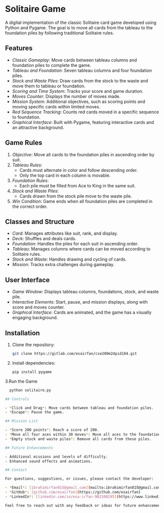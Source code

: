 # Solitaire Game

A digital implementation of the classic Solitaire card game developed using Python and Pygame. The goal is to move all cards from the tableau to the foundation piles by following traditional Solitaire rules.

## Features

- *Classic Gameplay*: Move cards between tableau columns and foundation piles to complete the game.
- *Tableau and Foundation*: Seven tableau columns and four foundation piles.
- *Stock and Waste Piles*: Draw cards from the stock to the waste and move them to tableau or foundation.
- *Scoring and Time System*: Tracks your score and game duration.
- *Moves Counter*: Displays the number of moves made.
- *Mission System*: Additional objectives, such as scoring points and moving specific cards within limited moves.
- *Red Sequence Tracking*: Counts red cards moved in a specific sequence to foundation.
- *Graphical Interface*: Built with Pygame, featuring interactive cards and an attractive background.

## Game Rules

1. *Objective*: Move all cards to the foundation piles in ascending order by suit.
2. *Tableau Rules*:
   - Cards must alternate in color and follow descending order.
   - Only the top card in each column is movable.
3. *Foundation Rules*:
   - Each pile must be filled from Ace to King in the same suit.
4. *Stock and Waste Piles*:
   - Cards drawn from the stock pile move to the waste pile.
5. *Win Condition*: Game ends when all foundation piles are completed in the correct order.

## Classes and Structure

- *Card*: Manages attributes like suit, rank, and display.
- *Deck*: Shuffles and deals cards.
- *Foundation*: Handles the piles for each suit in ascending order.
- *Tableau*: Manages columns where cards can be moved according to Solitaire rules.
- *Stock and Waste*: Handles drawing and cycling of cards.
- *Mission*: Tracks extra challenges during gameplay.

## User Interface

- *Game Window*: Displays tableau columns, foundations, stock, and waste pile.
- *Interactive Elements*: Start, pause, and mission displays, along with score and moves counter.
- *Graphical Interface*: Cards are animated, and the game has a visually engaging background.

## Installation

1. Clone the repository:
   ```bash
   git clone https://gitlab.com/esairfan/cse200m24pid104.git
   
2. Install dependencies:
   ```bash
   pip install pygame

3.Run the Game 
 ```bash
   python solitaire.py

## Controls

- *Click and Drag*: Move cards between tableau and foundation piles.
- *Escape*: Pause the game.

## Mission List

- *Score 200 points*: Reach a score of 200.
- *Move all four aces within 30 moves*: Move all aces to the foundation early.
- *Empty stock and waste piles*: Remove all cards from these piles.

## Future Enhancements

- Additional missions and levels of difficulty.
- Enhanced sound effects and animations.

## Contact

For questions, suggestions, or issues, please contact the developer:

- *Email*: [ibrahimirfan815@gmail.com](mailto:ibrahimirfan815@gmail.com)
- *GitHub*: [github.com/esairfan](https://github.com/esairfan)
- *LinkedIn*: [linkedin.com/in/esa-irfan-902108295](https://www.linkedin.com/in/esa-irfan-902108295)

Feel free to reach out with any feedback or ideas for future enhancements!


